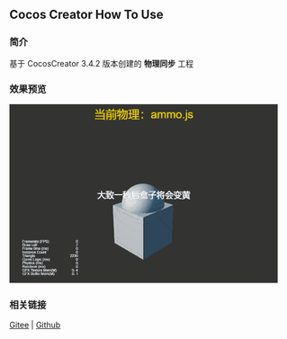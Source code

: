 ## Cocos Creator How To Use

### 简介

基于 CocosCreator 3.4.2 版本创建的 **物理同步** 工程

### 效果预览
![image](../../gif/202203/2022030428.gif)

### 相关链接
[Gitee](https://gitee.com/mirrors_cocos-creator/example-3d/blob/master/physics-3d/assets/cases/scenes) | [Github](https://github.com/cocos-creator/example-3d/blob/master/physics-3d/assets/cases/scenes)